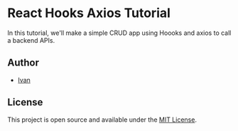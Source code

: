 # React Hooks Axios Tutorial

In this tutorial, we'll make a simple CRUD app using Hoooks and axios to call a backend APIs.

## Author

- [Ivan](https://github.com/ivanchenoweth)

## License

This project is open source and available under the [MIT License](LICENSE).
